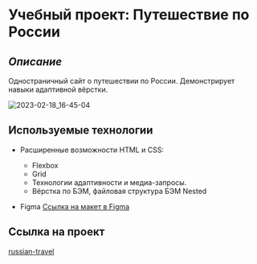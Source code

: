 # Учебный проект: Путешествие по России

## *Описание*
Одностраничный сайт о путешествии по России. Демонстрирует навыки адаптивной вёрстки.

![2023-02-18_16-45-04](https://user-images.githubusercontent.com/98219303/219869274-1727a38a-d019-47fe-8481-c7440fe04d19.png)

## Используемые технологии

* Расширенные возможности HTML и CSS:  
    * Flexbox  
    * Grid  
    * Технологии адаптивности и медиа-запросы. 
    * Вёрстка по БЭМ, файловая структура БЭМ Nested

* Figma [Ссылка на макет в Figma](https://www.figma.com/file/5S2WSbEFL6awjVWJ0NWL8Q/Sprint-3_-Russia-_-desktop-mobile?node-id=28503%3A0)

## Ссылка на проект
[russian-travel](https://nmaksg.github.io/russian-travel/index.html)
